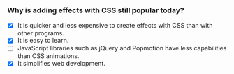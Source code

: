 ### Why is adding effects with CSS still popular today?

- [x] It is quicker and less expensive to create effects with CSS than with other programs.
- [x] It is easy to learn.
- [ ] JavaScript libraries such as jQuery and Popmotion have less capabilities than CSS animations.
- [x] It simplifies web development.
